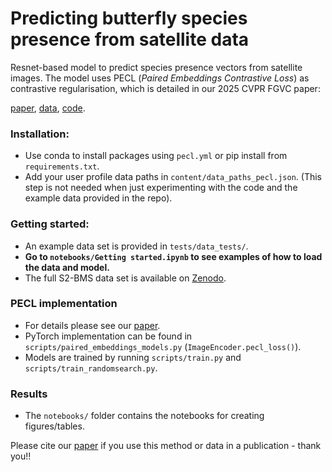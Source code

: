 # Predicting butterfly species presence from satellite data

Resnet-based model to predict species presence vectors from satellite images. The model uses PECL (_Paired Embeddings Contrastive Loss_) as contrastive regularisation, which is detailed in our 2025 CVPR FGVC paper:

[paper](https://arxiv.org/abs/2505.09306), [data](https://zenodo.org/records/15198884), [code](https://github.com/vdplasthijs/PECL). 

### Installation:
- Use conda to install packages using `pecl.yml` or pip install from `requirements.txt`. 
- Add your user profile data paths in `content/data_paths_pecl.json`. (This step is not needed when just experimenting with the code and the example data provided in the repo). 

### Getting started:
- An example data set is provided in `tests/data_tests/`.
- **Go to `notebooks/Getting started.ipynb` to see examples of how to load the data and model.**
-  The full S2-BMS data set is available on [Zenodo](https://zenodo.org/records/15198884).

### PECL implementation
- For details please see our [paper](https://arxiv.org/abs/2505.09306).
- PyTorch implementation can be found in `scripts/paired_embeddings_models.py` (`ImageEncoder.pecl_loss()`).
- Models are trained by running `scripts/train.py` and `scripts/train_randomsearch.py`.

### Results
- The `notebooks/` folder contains the notebooks for creating figures/tables. 


Please cite our [paper](https://arxiv.org/abs/2505.09306) if you use this method or data in a publication - thank you!!